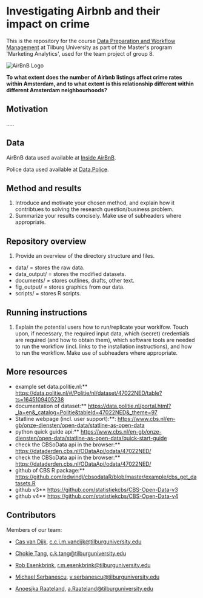 
# Investigating Airbnb and their impact on crime

This is the repository for the course [Data Preparation and Workflow Management](https://dprep.hannesdatta.com) at Tilburg University as part of the Master's program 'Marketing Analytics', used for the team project of group 8. 

![AirBnB Logo](https://upload.wikimedia.org/wikipedia/commons/thumb/6/69/Airbnb_Logo_Bélo.svg/2560px-Airbnb_Logo_Bélo.svg.png)

__To what extent does the number of Airbnb listings affect crime rates within Amsterdam, and to what extent is this relationship different within different Amsterdam neighbourhoods?__

## Motivation
..... 

## Data

AirBnB data used available at [Inside AirBnB](http://insideairbnb.com/get-the-data.html).

Police data used available at [Data.Police](https://data.politie.nl/#/Politie/nl/dataset/47022NED/table?ts=1645109405238 ).


## Method and results

1. Introduce and motivate your chosen method, and explain how it contribtues to solving the research question/business problem.
2. Summarize your results concisely. Make use of subheaders where appropriate. 

## Repository overview

1. Provide an overview of the directory structure and files. 
* data/ = stores the raw data. 
* data_output/ = stores the modified datasets. 
* documents/ = stores outlines, drafts, other text.
* fig_output/ = stores graphics from our data. 
* scripts/ = stores R scripts. 

## Running instructions

1. Explain the potential users how to run/replicate your worklfow. Touch upon, if necessary, the required input data, which (secret) credentials are required (and how to obtain them), which software tools are needed to run the workflow (incl. links to the installation instructions), and how to run the workflow. Make use of subheaders where appropriate. 

## More resources

* example set data.politie.nl:** https://data.politie.nl/#/Politie/nl/dataset/47022NED/table?ts=1645109405238  
* documentation of dataset:** https://data.politie.nl/portal.html?_la=en&_catalog=Politie&tableId=47022NED&_theme=97  
* Statline webpage (incl. user support):**: https://www.cbs.nl/en-gb/onze-diensten/open-data/statline-as-open-data  
* python quick guide api:** https://www.cbs.nl/en-gb/onze-diensten/open-data/statline-as-open-data/quick-start-guide  
* check the CBSoData api in the browser:** https://dataderden.cbs.nl/ODataApi/odata/47022NED/  
* check the CBSoData api in the browser:** https://dataderden.cbs.nl/ODataApi/odata/47022NED/  
* github of CBS R package:** https://github.com/edwindj/cbsodataR/blob/master/example/cbs_get_datasets.R  
* github v3** https://github.com/statistiekcbs/CBS-Open-Data-v3  
* github v4** https://github.com/statistiekcbs/CBS-Open-Data-v4  

## Contributors

 Members of our team: 

 * [Cas van Dijk](https://github.com/Cas-24), c.c.j.m.vandijk@tilburguniversity.edu

 * [Chokie Tang](https://github.com/chokietang), c.k.tang@tilburguniversity.edu

 * [Rob Esenkbrink](https://github.com/opgeROBt), r.m.esenkbrink@tilburguniversity.edu

 * [Michael Serbanescu](https://github.com/MihaiVladS), v.serbanescu@tilburguniversity.edu
 
 * [Anoesjka Raateland](https://github.com/Anoesjka97), a.Raateland@tilburguniversity.edu





